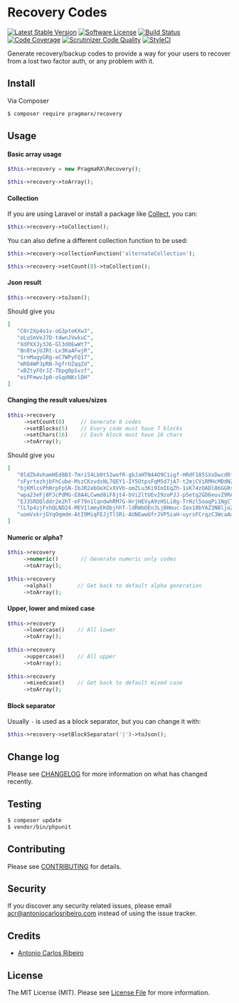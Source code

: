 # Recovery Codes

[![Latest Stable Version](https://img.shields.io/packagist/v/pragmarx/recovery.svg?style=flat-square)](https://packagist.org/packages/pragmarx/recovery)
[![Software License][ico-license]](LICENSE.md)
[![Build Status](https://scrutinizer-ci.com/g/antonioribeiro/recovery/badges/build.png?b=master)](https://scrutinizer-ci.com/g/antonioribeiro/recovery/build-status/master)
[![Code Coverage](https://scrutinizer-ci.com/g/antonioribeiro/recovery/badges/coverage.png?b=master)](https://scrutinizer-ci.com/g/antonioribeiro/recovery/?branch=master)
[![Scrutinizer Code Quality](https://scrutinizer-ci.com/g/antonioribeiro/recovery/badges/quality-score.png?b=master)](https://scrutinizer-ci.com/g/antonioribeiro/recovery/?branch=master)
[![StyleCI](https://styleci.io/repos/103568219/shield)](https://styleci.io/repos/103568219)

Generate recovery/backup codes to provide a way for your users to recover from a lost two factor auth, or any problem with it.

## Install

Via Composer

``` bash
$ composer require pragmarx/recovery
```

## Usage

#### Basic array usage

``` php
$this->recovery = new PragmaRX\Recovery();

$this->recovery->toArray();
```

#### Collection

If you are using Laravel or install a package like [Collect](https://github.com/tightenco/collect), you can:

``` php
$this->recovery->toCollection();
```

You can also define a different collection function to be used:

``` php
$this->recovery->collectionFunction('alternateCollection');

$this->recovery->setCount(8)->toCollection();
```

#### Json result

``` php
$this->recovery->toJson();
```

Should give you 

``` json
[  
   "C0r2Xp4o1v-oG3pteKXw3",
   "oLuSmVeJ7D-t4wnJVwkuC",
   "XdPXXJy3J6-Gl3d0EwWt7",
   "Bn8twjUJRt-Lv3KaAFwjR",
   "SrnMagyGRg-eC7WPyFQ17",
   "mRO4WPJpRN-hgfrUZqqZd",
   "xBZtyFOrJZ-Tbpg0pSvzf",
   "eiPFmwvJp0-oSqdNKclDH"
]
```

#### Changing the result values/sizes

``` php
$this->recovery
     ->setCount(8)     // Generate 8 codes
     ->setBlocks(5)    // Every code must have 7 blocks
     ->setChars(16)    // Each block must have 16 chars
     ->toArray();
```

Should give you

``` json
[  
   "0ldZb4vhamHEd8B3-Tmri54Lb0t52wefR-gbJaHTN44O9C1igf-HRdF185SXxDwcdRf",
   "sFyrtezhjbFhCube-MszCKzvdsNL7QEY1-IY5OtpsFqM5d7jA7-t2mjCViRMHcMDdNZ",
   "bjKMlcsPhNrpFpSN-IbJR2ebOeXCxXVVb-omZLu3Ki9ImIEqZh-1sK74zOADl86GGRs",
   "wpa23eFj8PJcPdMG-E8A4LCwmd8iF8jt4-bVi2ltUEv29zoPJJ-pSetq2GD6euvZ9RA",
   "EJ3SRDQlddr2e2hT-eF79n1lqndwhRM7G-HrjHEVyA9zHSLi8g-TrHzl5oaqPi1NgCT",
   "lL7p4zjFxhQLND24-MEV1lmmyEKObjhhT-ldRWbOEnJLjBHmuc-Iex10bYAZ3NBljo2",
   "uomVxkrjGYqOqmdm-AtI9MiqFEJjTlSRi-AUNEwwUfrJVP5iaH-uyrsFCrqzC3WcaAa"
]
```

#### Numeric or alpha?

``` php
$this->recovery
     ->numeric()       // Generate numeric only codes
     ->toArray();
     
$this->recovery
     ->alpha()        // Get back to default alpha generation
     ->toArray();
```

#### Upper, lower and mixed case

``` php
$this->recovery
     ->lowercase()    // All lower
     ->toArray();
     
$this->recovery
     ->uppercase()    // All upper
     ->toArray();
     
$this->recovery
     ->mixedcase()    // Get back to default mixed case
     ->toArray();
```

#### Block separator

Usually `-` is used as a block separator, but you can change it with:

``` php
$this->recovery->setBlockSeparator('|')->toJson();
```

## Change log

Please see [CHANGELOG](CHANGELOG.md) for more information on what has changed recently.

## Testing

``` bash
$ composer update
$ vendor/bin/phpunit
```

## Contributing

Please see [CONTRIBUTING](CONTRIBUTING.md) for details.

## Security

If you discover any security related issues, please email acr@antoniocarlosribeiro.com instead of using the issue tracker.

## Credits

- [Antonio Carlos Ribeiro][link-author]

## License

The MIT License (MIT). Please see [License File](LICENSE.md) for more information.

[ico-version]: https://img.shields.io/packagist/v/pragmarx/recovery.svg?style=flat-square
[ico-license]: https://img.shields.io/badge/license-MIT-brightgreen.svg?style=flat-square
[ico-travis]: https://img.shields.io/travis/pragmarx/recovery/master.svg?style=flat-square
[ico-scrutinizer]: https://img.shields.io/scrutinizer/coverage/g/pragmarx/recovery.svg?style=flat-square
[ico-code-quality]: https://img.shields.io/scrutinizer/g/pragmarx/recovery.svg?style=flat-square
[ico-downloads]: https://img.shields.io/packagist/dt/pragmarx/recovery.svg?style=flat-square

[link-packagist]: https://packagist.org/packages/pragmarx/recovery
[link-travis]: https://travis-ci.org/pragmarx/recovery
[link-scrutinizer]: https://scrutinizer-ci.com/g/pragmarx/recovery/code-structure
[link-code-quality]: https://scrutinizer-ci.com/g/pragmarx/recovery
[link-downloads]: https://packagist.org/packages/pragmarx/recovery
[link-author]: https://github.com/antonioribeiro
[link-contributors]: ../../contributors
